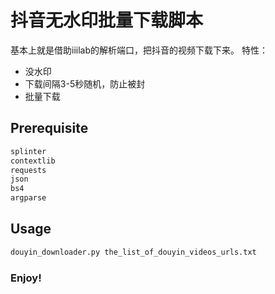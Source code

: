 # 抖音无水印批量下载脚本

基本上就是借助iiilab的解析端口，把抖音的视频下载下来。
特性：

* 没水印
* 下载间隔3-5秒随机，防止被封
* 批量下载

## Prerequisite
```bash
splinter
contextlib
requests
json
bs4
argparse
```

## Usage
```bash
douyin_downloader.py the_list_of_douyin_videos_urls.txt
```

### Enjoy!


